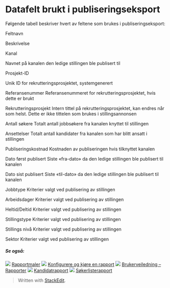 # Datafelt brukt i publiseringseksport

Følgende tabell beskriver hvert av feltene som brukes i publiseringseksport:

Feltnavn

Beskrivelse

Kanal

Navnet på kanalen den ledige stillingen ble publisert til

Prosjekt-ID

Unik ID for rekrutteringsprosjektet, systemgenerert

Referansenummer
Referansenummeret for rekrutteringsprosjektet, hvis dette er brukt

Rekrutteringsprosjekt
Intern tittel på rekrutteringsprosjektet, kan endres når som helst. Dette er ikke tittelen som brukes i stillingsannonsen

Antall søkere
Totalt antall jobbsøkere fra kanalen knyttet til stillingen

Ansettelser
Totalt antall kandidater fra kanalen som har blitt ansatt i stillingen

Publiseringskostnad
Kostnaden av publiseringen hvis tilknyttet kanalen

Dato først publisert
Siste «fra-dato» da den ledige stillingen ble publisert til kanalen

Dato sist publisert
Siste «til-dato» da den ledige stillingen ble publisert til kanalen

Jobbtype
Kriterier valgt ved publisering av stillingen

Arbeidsdager
Kriterier valgt ved publisering av stillingen

Heltid/Deltid
Kriterier valgt ved publisering av stillingen

Stillingstype
Kriterier valgt ved publisering av stillingen

Stillings nivå
Kriterier valgt ved publisering av stillingen

Sektor
Kriterier valgt ved publisering av stillingen

##### Se også:

![](../Resources/Images/icon-document-link.png) [Rapportmaler](export_templates.htm)
![](../Resources/Images/icon-document-link.png) [Konfigurere og kjøre en rapport](configuring_and_running_a_report.htm)
![](../Resources/Images/icon-document-link.png) [Brukerveiledning – Rapporter](guide_for_users_reports.htm)
![](../Resources/Images/icon-document-link.png) [Kandidatrapport](candidate_report.htm)
![](../Resources/Images/icon-document-link.png) [Søkerlisterapport](applicant_list_report.htm)


> Written with [StackEdit](https://stackedit.io/).
<!--stackedit_data:
eyJoaXN0b3J5IjpbNjI0MDk4ODUyXX0=
-->